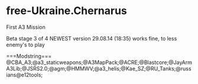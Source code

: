free-Ukraine.Chernarus
======================

First A3 Mission

Beta stage 3 of 4 NEWEST version 29.08.14 (18:35)
works fine, to less enemy's to play

===Modstring===
@CBA_A3;@a3_staticweapons;@A3MapPack;@ACRE;@Blastcore;@JayArmA3Lib;@JSRS2.0;@agm;@HMMWV;@a3_helis;@Kae_SZ;@RU_Tanks;@russians@e12tools;
